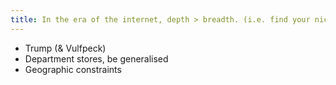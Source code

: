 ```yaml
---
title: In the era of the internet, depth > breadth. (i.e. find your niche)
---
```

- Trump (& Vulfpeck)
- Department stores, be generalised
- Geographic constraints
